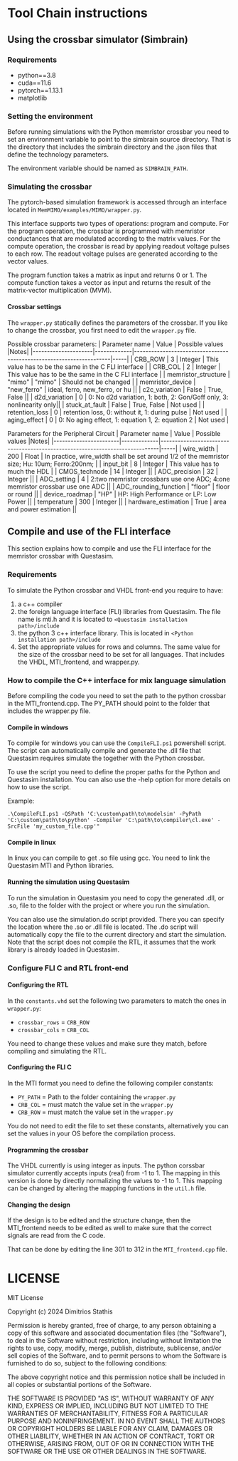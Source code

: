 # Tool Chain instructions

## Using the crossbar simulator (Simbrain) 

### Requirements

* python==3.8
* cuda==11.6
* pytorch==1.13.1
* matplotlib

### Setting the environment

Before running simulations with the Python memristor crossbar you need to set an environment variable to point to the simbrain source directory. That is the directory that includes the simbrain directory and the .json files that define the technology parameters.

The environment variable should be named as `SIMBRAIN_PATH`.

### Simulating the crossbar

The pytorch-based simulation framework is accessed through an interface located in `MemMIMO/examples/MIMO/wrapper.py`.

This interface supports two types of operations: program and compute. For the program operation, the crossbar is programmed with memristor conductances that are modulated according to the matrix values. For the compute operation, the crossbar is read by applying readout voltage pulses to each row. The readout voltage pulses are generated according to the vector values.

The program function takes a matrix as input and returns 0 or 1. The compute function takes a vector as input and returns the result of the matrix-vector multiplication (MVM).

#### Crossbar settings

The `wrapper.py` statically defines the parameters of the crossbar. If you like to change the crossbar, you first need to edit the `wrapper.py` file.

Possible crossbar parameters:
| Parameter name      | Value       | Possible values                                                     |Notes|
|---------------------|-------------|---------------------------------------------------------------------|-----|
| CRB_ROW             | 3           | Integer                                                             | This value has to be the same in the C FLI interface |
| CRB_COL             | 2           | Integer                                                             | This value has to be the same in the C FLI interface |
| memristor_structure | "mimo"      | "mimo"                                                              | Should not be changed |
| memristor_device    | "new_ferro" | ideal, ferro, new_ferro, or hu                                      ||
| c2c_variation       | False       | True, False                                                         ||
| d2d_variation       | 0           | 0: No d2d variation, 1: both, 2: Gon/Goff only, 3: nonlinearity only||
| stuck_at_fault      | False       | True, False                                                         | Not used |
| retention_loss      | 0           | retention loss, 0: without it, 1: during pulse                      | Not used |
| aging_effect        | 0           | 0: No aging effect, 1: equation 1, 2: equation 2                    | Not used |

Parameters for the Peripheral Circuit
| Parameter name        | Value       | Possible values                                                             |Notes|
|-----------------------|-------------|-----------------------------------------------------------------------------|-----|
| wire_width            | 200         | Float                                                                       | In practice, wire_width shall be set around 1/2 of the memristor size; Hu: 10um; Ferro:200nm; |
| input_bit             | 8           | Integer                                                                     | This value has to much the HDL |
| CMOS_technode         | 14          | Integer                                                                     ||
| ADC_precision         | 32          | Integer                                                                     ||
| ADC_setting           | 4           | 2:two memristor crossbars use one ADC; 4:one memristor crossbar use one ADC ||
| ADC_rounding_function | "floor"     | floor or round                                                              ||
| device_roadmap        | "HP"        | HP: High Performance or LP: Low Power                                       ||
| temperature           | 300         | Integer                                                                     ||
| hardware_estimation   | True        | area and power estimation                                                   ||

## Compile and use of the FLI interface

This section explains how to compile and use the FLI interface for the memristor crossbar with Questasim.

### Requirements

To simulate the Python crossbar and VHDL front-end you require to have:
1) a c++ compiler
2) the foreign language interface (FLI) libraries from Questasim. The file name is mti.h and it is located to `<Questasim installation path>/include`
3) the python 3 c++ interface library. This is located in `<Python installation path>/include`
4) Set the appropriate values for rows and columns. The same value for the size of the crossbar need to be set for all languages. That includes the VHDL, MTI_frontend, and wrapper.py.

### How to compile the C++ interface for mix language simulation

Before compiling the code you need to set the path to the python crossbar in the MTI_frontend.cpp. The PY_PATH should point to the folder that includes the wrapper.py file.

#### Compile in windows

To compile for windows you can use the `CompileFLI.ps1` powershell script. The script can automatically compile and generate the .dll file that Questasim requires simulate the together with the Python crossbar. 

To use the script you need to define the proper paths for the Python and Questasim installation. You can also use the -help option for more details on how to use the script.

Example: 

`.\CompileFLI.ps1 -QSPath 'C:\custom\path\to\modelsim' -PyPath 'C:\custom\path\to\python' -Compiler 'C:\path\to\compiler\cl.exe' -SrcFile 'my_custom_file.cpp'"`

#### Compile in linux

In linux you can compile to get .so file using gcc. You need to link the Questasim MTI and Python libraries.

#### Running the simulation using Questasim

To run the simulation in Questasim you need to copy the generated .dll, or .so, file to the folder with the project or where you run the simulation. 

You can also use the simulation.do script provided. There you can specify the location where the .so or .dll file is located. The .do script will automatically copy the file to the current directory and start the simulation. Note that the script does not compile the RTL, it assumes that the work library is already loaded in Questasim.

### Configure FLI C and RTL front-end

#### Configuring the RTL

In the `constants.vhd` set the following two parameters to match the ones in `wrapper.py`:
- `crossbar_rows` = `CRB_ROW`
- `crossbar_cols` = `CRB_COL`

You need to change these values and make sure they match, before compiling and simulating the RTL.

#### Configuring the FLI C

In the MTI format you need to define the following compiler constants:
- `PY_PATH` = Path to the folder containing the `wrapper.py`
- `CRB_COL` = must match the value set in the `wrapper.py`  
- `CRB_ROW` = must match the value set in the `wrapper.py` 

You do not need to edit the file to set these constants, alternatively you can set the values in your OS before the compilation process.

#### Programming the crossbar

The VHDL currently is using integer as inputs. The python corssbar simulator currently accepts inputs (real) from -1 to 1.
The mapping in this version is done by directly normalizing the values to -1 to 1. This mapping can be changed by altering the
mapping functions in the `util.h` file.

#### Changing the design

If the design is to be edited and the structure change, then the MTI_frontend needs to be edited as well to make sure that the correct signals are read from the C code.

That can be done by editing the line 301 to 312 in the `MTI_frontend.cpp` file.

# LICENSE

MIT License

Copyright (c) 2024 Dimitrios Stathis

Permission is hereby granted, free of charge, to any person obtaining a copy
of this software and associated documentation files (the "Software"), to deal
in the Software without restriction, including without limitation the rights
to use, copy, modify, merge, publish, distribute, sublicense, and/or sell
copies of the Software, and to permit persons to whom the Software is
furnished to do so, subject to the following conditions:

The above copyright notice and this permission notice shall be included in all
copies or substantial portions of the Software.

THE SOFTWARE IS PROVIDED "AS IS", WITHOUT WARRANTY OF ANY KIND, EXPRESS OR
IMPLIED, INCLUDING BUT NOT LIMITED TO THE WARRANTIES OF MERCHANTABILITY,
FITNESS FOR A PARTICULAR PURPOSE AND NONINFRINGEMENT. IN NO EVENT SHALL THE
AUTHORS OR COPYRIGHT HOLDERS BE LIABLE FOR ANY CLAIM, DAMAGES OR OTHER
LIABILITY, WHETHER IN AN ACTION OF CONTRACT, TORT OR OTHERWISE, ARISING FROM,
OUT OF OR IN CONNECTION WITH THE SOFTWARE OR THE USE OR OTHER DEALINGS IN THE
SOFTWARE.
